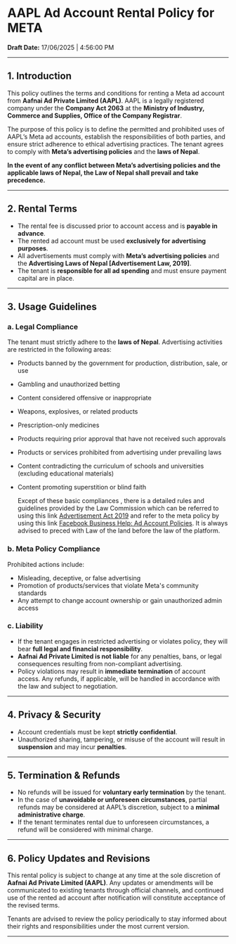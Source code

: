 # AAPL Ad Account Rental Policy for META  
**Draft Date:** 17/06/2025 | 4:56:00 PM  

---

## 1. Introduction  
This policy outlines the terms and conditions for renting a Meta ad account from **Aafnai Ad Private Limited (AAPL)**. AAPL is a legally registered company under the **Company Act 2063** at the **Ministry of Industry, Commerce and Supplies, Office of the Company Registrar**.

The purpose of this policy is to define the permitted and prohibited uses of AAPL’s Meta ad accounts, establish the responsibilities of both parties, and ensure strict adherence to ethical advertising practices. The tenant agrees to comply with **Meta’s advertising policies** and the **laws of Nepal**.

**In the event of any conflict between Meta’s advertising policies and the applicable laws of Nepal, the Law of Nepal shall prevail and take precedence.**

---

## 2. Rental Terms  
- The rental fee is discussed prior to account access and is **payable in advance**.  
- The rented ad account must be used **exclusively for advertising purposes**.  
- All advertisements must comply with **Meta’s advertising policies** and the **Advertising Laws of Nepal [Advertisement Law, 2019]**.  
- The tenant is **responsible for all ad spending** and must ensure payment capital are in place.

---

## 3. Usage Guidelines  

### a. Legal Compliance  
The tenant must strictly adhere to the **laws of Nepal**. Advertising activities are restricted in the following areas:  
- Products banned by the government for production, distribution, sale, or use  
- Gambling and unauthorized betting  
- Content considered offensive or inappropriate  
- Weapons, explosives, or related products  
- Prescription-only medicines  
- Products requiring prior approval that have not received such approvals  
- Products or services prohibited from advertising under prevailing laws  
- Content contradicting the curriculum of schools and universities (excluding educational materials)  
- Content promoting superstition or blind faith

  Except of these basic compliances , there is a detailed rules and guidelines provided by the Law Commission which can be referred to
  using this link [Advertisement Act 2019](https://github.com/Aafnai-com/Ad_account_rental/blob/d4ad7c1951753d9e3f9661af0abb72ee175a6c95/AdvertisementAct2019.pdf) and refer to the meta policy by using this link [Facebook Business Help: Ad Account Policies](https://www.facebook.com/business/help/488043719226449?id=434838534925385). It is always advised to preced with Law of the land before the law of the platform.



### b. Meta Policy Compliance  
Prohibited actions include:  
- Misleading, deceptive, or false advertising  
- Promotion of products/services that violate Meta's community standards  
- Any attempt to change account ownership or gain unauthorized admin access  

### c. Liability  
- If the tenant engages in restricted advertising or violates policy, they will bear **full legal and financial responsibility**.  
- **Aafnai Ad Private Limited is not liable** for any penalties, bans, or legal consequences resulting from non-compliant advertising.  
- Policy violations may result in **immediate termination** of account access. Any refunds, if applicable, will be handled in accordance with the law and subject to negotiation.

---

## 4. Privacy & Security  
- Account credentials must be kept **strictly confidential**.  
- Unauthorized sharing, tampering, or misuse of the account will result in **suspension** and may incur **penalties**.

---

## 5. Termination & Refunds  
- No refunds will be issued for **voluntary early termination** by the tenant.  
- In the case of **unavoidable or unforeseen circumstances**, partial refunds may be considered at AAPL’s discretion, subject to a **minimal administrative charge**.  
- If the tenant terminates rental due to unforeseen circumstances, a refund will be considered with minimal charge.

---

## 6. Policy Updates and Revisions  
This rental policy is subject to change at any time at the sole discretion of **Aafnai Ad Private Limited (AAPL)**. Any updates or amendments will be communicated to existing tenants through official channels, and continued use of the rented ad account after notification will constitute acceptance of the revised terms.

Tenants are advised to review the policy periodically to stay informed about their rights and responsibilities under the most current version.

---




